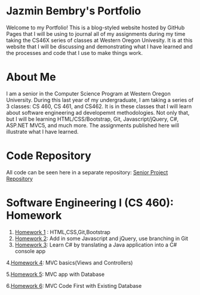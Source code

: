 # Jazmin Bembry's Portfolio

Welcome to my Portfolio! This is a blog-styled website hosted by GitHub Pages that I will be using to journal all of my assignments during my time taking the CS46X series of classes at Western Oregon Univesity. It is at this website that I will be discussing and demonstrating what I  have learned and the processes and code that I use to make things work. 

# About Me

I am a senior in the Computer Science Program at Western Oregon University. During this last year of my undergraduate, I am taking a series of 3 classes: CS 460, CS 461, and CS462. It is in these classes that I will learn about software engineering ad developemnt methodologies. Not only that, but I will be learning HTML/CSS/Bootstrap, Git, Javascript/jQuery, C#, ASP.NET MVC5, and much more. The assignments published here will illustrate what I have learned. 

# Code Repository 

All code can be seen here in a separate repository:
[Senior Project Repository](https://github.com/jazbem24/SeniorProject/ "Senior Project Repository")

# Software Engineering I (CS 460): Homework 
1. [Homework 1](https://jazbem24.github.io/SeniorProject/cs460/HW1/) : HTML,CSS,Git,Bootstrap
2. [Homework 2](https://jazbem24.github.io/SeniorProject/cs460/HW2/): Add in some Javascript and jQuery, use branching in Git
3. [Homework 3](https://jazbem24.github.io/SeniorProject/cs460/HW3/): Learn C# by translating a Java application into a C# console app

4.[Homework 4](https://jazbem24.github.io/SeniorProject/cs460/HW4/): MVC basics(Views and Controllers)

5.[Homework 5](https://github.com/jazbem24/SeniorProject/blob/master/cs460/HW5/): MVC app with Database

6.[Homework 6](https://github.com/jazbem24/SeniorProject/blob/master/cs460/HW6/): MVC Code First with Existing Database 



